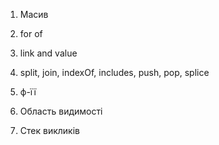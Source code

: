 1) Масив
2) for of
3) link and value
4) split, join, indexOf, includes, push, pop, splice

1) ф-її
2) Область видимості
3) Стек викликів